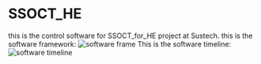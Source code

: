 # SSOCT_HE
this is the control software for SSOCT_for_HE project at Sustech.
this is the software framework:
![software frame](https://github.com/user-attachments/assets/962d2162-0599-4fcf-8886-57a50430deae)
This is the software timeline:
![software timeline](https://github.com/user-attachments/assets/c8a3ae85-6902-4988-984e-8a155be562bc)
